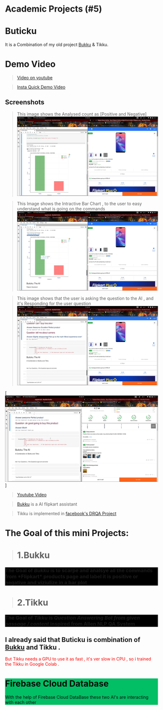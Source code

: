 # Academic Projects (#5)
# Buticku 
It is a Combination of my old project [Bukku](https://github.com/sanjaykhanssk/bukku) & Tikku.

# Demo Video 
> [Video on youtube](https://youtu.be/hh9rDJql8qg)

> [Insta Quick Demo Video](https://www.instagram.com/p/Byb-ghyhtx1/?utm_source=ig_web_copy_link)

## Screenshots
>This image shows the Analysed count as [Positive and Negative]
![](1.png)

>This Image shows the Intractive Bar Chart , to the user to easy understand what is going on the commands
![](2.png)

> This image shows that the user is asking the question to the AI  , and it's Responding for the user question
![](3.png)

[![](4.png)]

> [Youtube Video](https://youtu.be/hh9rDJql8qg)

> [Bukku](https://github.com/sanjaykhanssk/bukku) is a AI flipkart assistant  

> Tikku is implemented in [facebook's DRQA Project](https://github.com/hitvoice/drqa)


# The Goal of this mini Projects:

> # 1.Bukku
 <dl>
 <div style="background-color:black">
<h3 >
The Goal of <i> <b>Bukku</b></i> is to scarpe and analsye  all the commands from *Flipkart* products page and
label it is positive or negative and viziulize in a bar plot
</h3>
</div>

> # 2.Tikku
 <div style="background-color:black">
<h3 >
The Goal of <i> <b>Tikku</b></i> is <i>Question Answering Bot from given passage / content  </i> inspired from <a href="https://demo.allennlp.org/reading-comprehension">Allen NLP QA System</a>
</h3>
</div>
</dl>

<dl>
<div>
<h2>
I already said that Buticku is combination of <a href = "https://github.com/sanjaykhanssk/bukku">Bukku</a> and Tikku .</h2>
<p style="color:rgba(255 , 0 , 0 ,200)">
But Tikku needs a GPU to use it as fast  , it's ver slow in CPU , so i trained the Tikku in Google Colab .<p>
<div style="background-color:rgba(2,190,100,100) ; color:rgba(10,10,10,255)">
<h1 style="color:">  Firebase Cloud Database</h1>
With the help of Firebase Cloud DataBase these two AI's are interacting with each other 
<br>

</div>

</div>
</dl>
